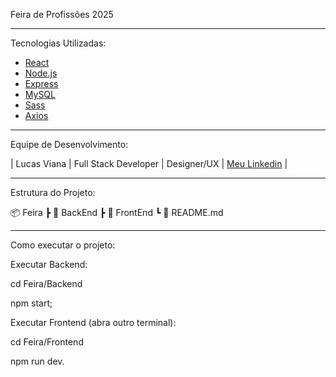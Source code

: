 Feira de Profissões 2025

---

Tecnologias Utilizadas:

- [React](https://react.dev/)
- [Node.js](https://nodejs.org/)
- [Express](https://expressjs.com/)
- [MySQL](https://www.mysql.com/)
- [Sass](https://sass-lang.com/)
- [Axios](https://axios-http.com/ptbr/docs/intro/)

---

Equipe de Desenvolvimento:

| Lucas Viana | Full Stack Developer | Designer/UX | [Meu Linkedin](https://www.linkedin.com/in/lucas-viana-developer/) |

---

Estrutura do Projeto:

📦 Feira
┣ 📂 BackEnd
┣ 📂 FrontEnd
┗ 📜 README.md

---

Como executar o projeto:

Executar Backend:

cd Feira/Backend

npm start;

Executar Frontend (abra outro terminal):

cd Feira/Frontend

npm run dev.